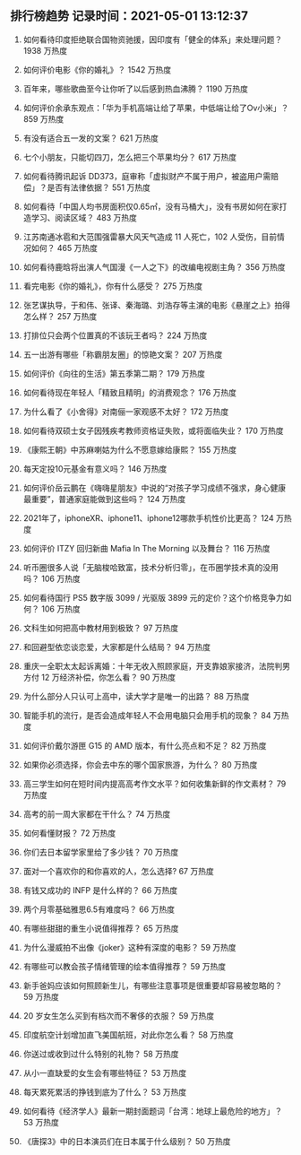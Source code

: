
## 排行榜趋势 记录时间：2021-05-01 13:12:37
  
  1. 如何看待印度拒绝联合国物资驰援，因印度有「健全的体系」来处理问题？ 1938 万热度
    
  2. 如何评价电影《你的婚礼》？ 1542 万热度
    
  3. 百年来，哪些歌曲至今让你听了以后感到热血沸腾？ 1190 万热度
    
  4. 如何评价余承东观点：「华为手机高端让给了苹果，中低端让给了Ov小米」？ 859 万热度
    
  5. 有没有适合五一发的文案？ 621 万热度
    
  6. 七个小朋友，只能切四刀，怎么把三个苹果均分？ 617 万热度
    
  7. 如何看待腾讯起诉 DD373，庭审称「虚拟财产不属于用户，被盗用户需赔偿」？是否有法律依据？ 551 万热度
    
  8. 如何看待「中国人均书房面积仅0.65㎡，没有马桶大」，没有书房如何在家打造学习、阅读区域？ 483 万热度
    
  9. 江苏南通冰雹和大范围强雷暴大风天气造成 11 人死亡，102 人受伤，目前情况如何？ 465 万热度
    
  10. 如何看待鹿晗将出演人气国漫《一人之下》的改编电视剧主角？ 356 万热度
    
  11. 看完电影《你的婚礼》，你有什么感受？ 275 万热度
    
  12. 张艺谋执导，于和伟、张译、秦海璐、刘浩存等主演的电影《悬崖之上》拍得怎么样？ 257 万热度
    
  13. 打排位只会两个位置真的不该玩王者吗？ 224 万热度
    
  14. 五一出游有哪些「称霸朋友圈」的惊艳文案？ 207 万热度
    
  15. 如何评价《向往的生活》第五季第二期？ 179 万热度
    
  16. 如何看待现在年轻人「精致且精明」的消费观念？ 176 万热度
    
  17. 为什么看了《小舍得》对南俪一家观感不太好？ 172 万热度
    
  18. 如何看待双硕士女子因残疾考教师资格证失败，或将面临失业？ 170 万热度
    
  19. 《康熙王朝》中苏麻喇姑为什么不愿意嫁给康熙？ 155 万热度
    
  20. 每天定投10元基金有意义吗？ 146 万热度
    
  21. 如何评价岳云鹏在《嗨嗨星朋友》中说的“对孩子学习成绩不强求，身心健康最重要”，普通家庭能做到这些吗？ 124 万热度
    
  22. 2021年了，iphoneXR、iphone11、iphone12哪款手机性价比更高？ 124 万热度
    
  23. 如何评价 ITZY 回归新曲 Mafia In The Morning 以及舞台？ 116 万热度
    
  24. 听币圈很多人说「无脑梭哈致富，技术分析归零」，在币圈学技术真的没用吗？ 106 万热度
    
  25. 如何看待国行 PS5 数字版 3099 / 光驱版 3899 元的定价？这个价格竞争力如何？ 106 万热度
    
  26. 文科生如何把高中教材用到极致？ 97 万热度
    
  27. 和回避型依恋谈恋爱，大家都是什么结局？ 94 万热度
    
  28. 重庆一全职太太起诉离婚：十年无收入照顾家庭，开支靠娘家接济，法院判男方付 12 万经济补偿，你怎么看？ 90 万热度
    
  29. 为什么部分人只认可上高中，读大学才是唯一的出路？ 88 万热度
    
  30. 智能手机的流行，是否会造成年轻人不会用电脑只会用手机的现象？ 84 万热度
    
  31. 如何评价戴尔游匣 G15 的 AMD 版本，有什么亮点和不足？ 82 万热度
    
  32. 如果你必须选择，你会去中东的哪个国家旅游，为什么？ 80 万热度
    
  33. 高三学生如何在短时间内提高高考作文水平？如何收集新鲜的作文素材？ 79 万热度
    
  34. 高考的前一周大家都在干什么？ 74 万热度
    
  35. 如何看懂财报？ 72 万热度
    
  36. 你们去日本留学家里给了多少钱？ 70 万热度
    
  37. 面对一个喜欢你的和你喜欢的人，怎么选择? 67 万热度
    
  38. 有钱又成功的 INFP 是什么样的？ 66 万热度
    
  39. 两个月零基础雅思6.5有难度吗？ 66 万热度
    
  40. 有哪些甜甜的重生小说值得推荐？ 65 万热度
    
  41. 为什么漫威拍不出像《joker》这种有深度的电影？ 59 万热度
    
  42. 有哪些可以教会孩子情绪管理的绘本值得推荐？ 59 万热度
    
  43. 新手爸妈应该如何照顾新生儿，有哪些注意事项是很重要却容易被忽略的？ 59 万热度
    
  44. 20 岁女生怎么买到有档次而不奢侈的衣服？ 59 万热度
    
  45. 印度航空计划增加直飞美国航班，对此你怎么看？ 58 万热度
    
  46. 你送过或收到过什么特别的礼物？ 58 万热度
    
  47. 从小一直缺爱的女生会有哪些特征？ 53 万热度
    
  48. 每天累死累活的挣钱到底为了什么？ 53 万热度
    
  49. 如何看待《经济学人》最新一期封面题词「台湾：地球上最危险的地方」？ 53 万热度
    
  50. 《唐探3》中的日本演员们在日本属于什么级别？ 50 万热度
    
